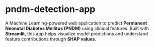 # pndm-detection-app
A Machine Learning-powered web application to predict **Permanent Neonatal Diabetes Mellitus (PNDM)** using clinical features. Built with **Streamlit**, this app helps visualize model predictions and understand feature contributions through **SHAP values**.
